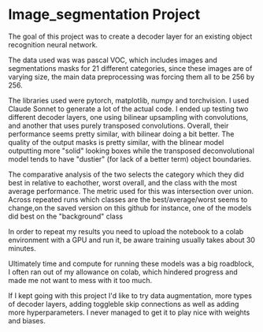 # Image_segmentation Project
The goal of this project was to create a decoder layer for an existing object recognition neural network.

The data used was was pascal VOC, which includes images and segmentations masks for 21 different categories, since these images are of varying size, the main data preprocessing was forcing them all to be 256 by 256.

The libraries used were pytorch, matplotlib, numpy and torchvision.
I used Claude Sonnet to generate a lot of the actual code.
I ended up testing two different decoder layers, one using bilinear upsampling with convolutions, and another that uses purely transposed convolutions.
Overall, their performance seems pretty similar, with bilinear doing a bit better. The quality of the output masks is pretty similar, with the blinear model outputting more "solid" looking boxes 
while the transposed deconvolutional model tends to have "dustier" (for lack of a better term) object boundaries.

The comparative analysis of the two selects the category which they did best in relative to eachother, worst overall, and the class with the most average performance. The metric used for this was intersection over union.
Across repeated runs which classes are the best/average/worst seems to change,on the saved version on this github for instance, one of the models did best on the "background" class

In order to repeat my results you need to upload the notebook to a colab environment with a GPU and run it, be aware training usually takes about 30 minutes.

Ultimately time and compute for running these models was a big roadblock, I often ran out of my allowance on colab, which hindered progress and made me not want to mess with it too much.

If I kept going with this project I'd like to try data augmentation, more types of decoder layers, adding toggleble skip connections as well as adding more hyperparameters. I never managed to get it to play nice with weights and biases.
